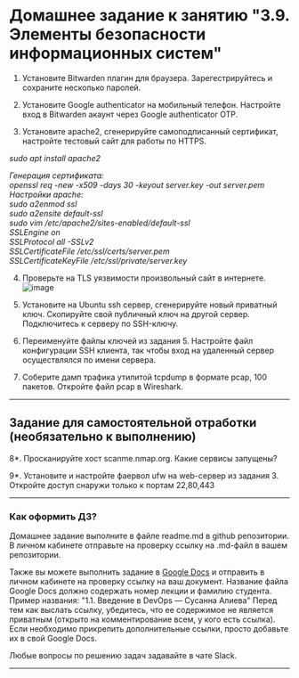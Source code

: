 # Домашнее задание к занятию "3.9. Элементы безопасности информационных систем"

1. Установите Bitwarden плагин для браузера. Зарегестрируйтесь и сохраните несколько паролей.

2. Установите Google authenticator на мобильный телефон. Настройте вход в Bitwarden акаунт через Google authenticator OTP.

3. Установите apache2, сгенерируйте самоподписанный сертификат, настройте тестовый сайт для работы по HTTPS.

_sudo apt install apache2_  

_Генерация сертификата:  
openssl req -new -x509 -days 30 -keyout server.key -out server.pem  
Настройки apache:  
sudo a2enmod ssl  
sudo a2ensite default-ssl  
sudo vim /etc/apache2/sites-enabled/default-ssl  
SSLEngine on  
SSLProtocol all -SSLv2  
SSLCertificateFile    /etc/ssl/certs/server.pem  
SSLCertificateKeyFile /etc/ssl/private/server.key_  


4. Проверьте на TLS уязвимости произвольный сайт в интернете.
![image](https://user-images.githubusercontent.com/48878229/137642985-8c25dfb0-468c-4ed5-8673-76cd6b292b61.png)

5. Установите на Ubuntu ssh сервер, сгенерируйте новый приватный ключ. Скопируйте свой публичный ключ на другой сервер. Подключитесь к серверу по SSH-ключу.
 
6. Переименуйте файлы ключей из задания 5. Настройте файл конфигурации SSH клиента, так чтобы вход на удаленный сервер осуществлялся по имени сервера.

7. Соберите дамп трафика утилитой tcpdump в формате pcap, 100 пакетов. Откройте файл pcap в Wireshark.

 ---
## Задание для самостоятельной отработки (необязательно к выполнению)

8*. Просканируйте хост scanme.nmap.org. Какие сервисы запущены?

9*. Установите и настройте фаервол ufw на web-сервер из задания 3. Откройте доступ снаружи только к портам 22,80,443


 ---

### Как оформить ДЗ?

Домашнее задание выполните в файле readme.md в github репозитории. В личном кабинете отправьте на проверку ссылку на .md-файл в вашем репозитории.

Также вы можете выполнить задание в [Google Docs](https://docs.google.com/document/u/0/?tgif=d) и отправить в личном кабинете на проверку ссылку на ваш документ.
Название файла Google Docs должно содержать номер лекции и фамилию студента. Пример названия: "1.1. Введение в DevOps — Сусанна Алиева"
Перед тем как выслать ссылку, убедитесь, что ее содержимое не является приватным (открыто на комментирование всем, у кого есть ссылка). 
Если необходимо прикрепить дополнительные ссылки, просто добавьте их в свой Google Docs.

Любые вопросы по решению задач задавайте в чате Slack.

---

